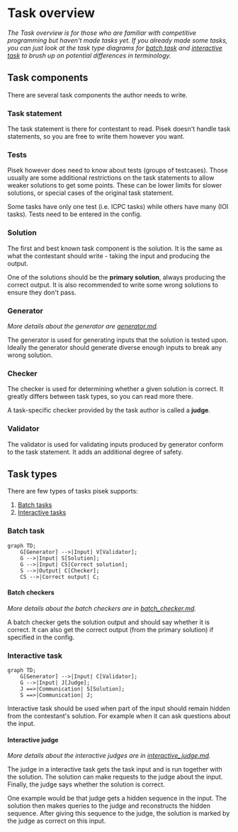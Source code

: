 # Task overview
*The Task overview is for those who are familiar with competitive programming but haven't made tasks yet.
If you already made some tasks, you can just look at the task type diagrams
for [batch task](#batch-task) and [interactive task](#interactive-task)
to brush up on potential differences in terminology.*

## Task components

There are several task components the author needs to write.

### Task statement

The task statement is there for contestant to read.
Pisek doesn't handle task statements, so you are free to write them however you want.

### Tests

Pisek however does need to know about tests (groups of testcases). Those usually are
some additional restrictions on the task statements to allow weaker solutions to get some points.
These can be lower limits for slower solutions, or special cases of the original task statement.

Some tasks have only one test (i.e. ICPC tasks) while others have many (IOI tasks).
Tests need to be entered in the config.

### Solution

The first and best known task component is the solution.
It is the same as what the contestant should write - taking the input and producing the output.

One of the solutions should be the **primary solution**, always producing the correct output.
It is also recommended to write some wrong solutions to ensure they don't pass.

### Generator
*More details about the generator are [generator.md](./task-parts/generator.md).*

The generator is used for generating inputs that the solution is tested upon.
Ideally the generator should generate diverse enough inputs to break any wrong solution.

### Checker

The checker is used for determining whether a given solution is correct.
It greatly differs between task types, so you can read more there.

A task-specific checker provided by the task author is called a **judge**.

### Validator

The validator is used for validating inputs produced by generator
conform to the task statement. It adds an additional degree of safety.

## Task types

There are few types of tasks pisek supports:

1. [Batch tasks](#batch-task)
2. [Interactive tasks](#interactive-task)

### Batch task

```mermaid
graph TD;
    G[Generator] -->|Input| V[Validator];
    G -->|Input| S[Solution];
    G -->|Input| CS[Correct solution];
    S -->|Output| C[Checker];
    CS -->|Correct output| C;
```

#### Batch checkers
*More details about the batch checkers are in [batch_checker.md](./task-parts/batch-checker.md).*

A batch checker gets the solution output and should say whether it is correct.
It can also get the correct output (from the primary solution) if specified in the config.

### Interactive task

```mermaid
graph TD;
    G[Generator] -->|Input| C[Validator];
    G -->|Input| J[Judge];
    J ==>|Communication| S[Solution];
    S ==>|Communication| J;
```

Interactive task should be used when part of the input should remain hidden
from the contestant's solution. For example when it can ask questions about the input.

#### Interactive judge
*More details about the interactive judges are in [interactive_judge.md](./task-parts/interactive-judge.md).*

The judge in a interactive task gets the task input and is run together with the solution.
The solution can make requests to the judge about the input. Finally, the judge says
whether the solution is correct.

One example would be that judge gets a hidden sequence in the input.
The solution then makes queries to the judge and reconstructs the hidden sequence.
After giving this sequence to the judge, the solution is marked by the judge
as correct on this input.
